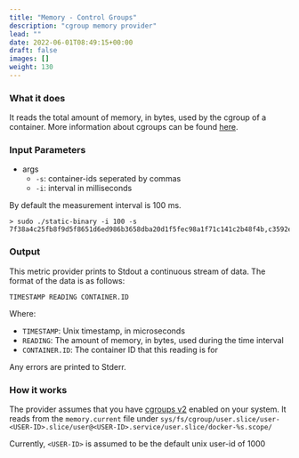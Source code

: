 ```yaml
---
title: "Memory - Control Groups"
description: "cgroup memory provider"
lead: ""
date: 2022-06-01T08:49:15+00:00
draft: false
images: []
weight: 130
---
```


### What it does
It reads the total amount of memory, in bytes, used by the cgroup of a container. More information about cgroups can be found [here](https://www.man7.org/linux/man-pages/man7/cgroups.7.html).

### Input Parameters

- args
    - `-s`: container-ids seperated by commas
    - `-i`: interval in milliseconds

By default the measurement interval is 100 ms.

```
> sudo ./static-binary -i 100 -s 7f38a4c25fb8f9d5f8651d6ed986b3658dba20d1f5fec98a1f71c141c2b48f4b,c3592e1385d63f9c7810470b12aa00f7d6f7c0e2b9981ac2bdb4371126a0660a
```


### Output

This metric provider prints to Stdout a continuous stream of data. The format of the data is as follows:

`TIMESTAMP READING CONTAINER.ID`

Where:
- `TIMESTAMP`: Unix timestamp, in microseconds
- `READING`: The amount of memory, in bytes, used during the time interval
- `CONTAINER.ID`: The container ID that this reading is for

Any errors are printed to Stderr.

### How it works
The provider assumes that you have [cgroups v2](https://www.man7.org/linux/man-pages/man7/cgroups.7.html) enabled on your system. It reads from the `memory.current` file under `sys/fs/cgroup/user.slice/user-<USER-ID>.slice/user@<USER-ID>.service/user.slice/docker-%s.scope/`

Currently, `<USER-ID>` is assumed to be the default unix user-id of 1000